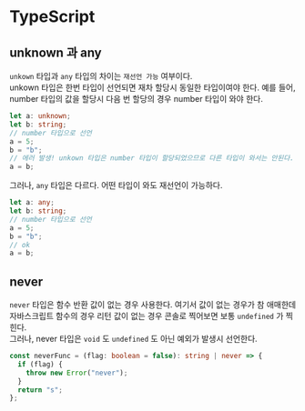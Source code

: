 # TypeScript

## unknown 과 any

`unkown` 타입과 `any` 타입의 차이는 `재선언 가능` 여부이다.  
unkown 타입은 한번 타입이 선언되면 재차 할당시 동일한 타입이여야 한다. 예를 들어, number 타입의 값을 할당시 다음 번 할당의 경우 number 타입이 와야 한다.

```ts
let a: unknown;
let b: string;
// number 타입으로 선언
a = 5;
b = "b";
// 에러 발생! unkown 타입은 number 타입이 할당되었으므로 다른 타입이 와서는 안된다.
a = b;
```

그러나, `any` 타입은 다르다. 어떤 타입이 와도 재선언이 가능하다.

```ts
let a: any;
let b: string;
// number 타입으로 선언
a = 5;
b = "b";
// ok
a = b;
```

## never

`never` 타입은 함수 반환 값이 없는 경우 사용한다. 여기서 값이 없는 경우가 참 애매한데 자바스크립트 함수의 경우 리턴 값이 없는 경우 콘솔로 찍어보면 보통 `undefined` 가 찍힌다.  
그러나, never 타입은 `void` 도 `undefined` 도 아닌 예외가 발생시 선언한다.

```ts
const neverFunc = (flag: boolean = false): string | never => {
  if (flag) {
    throw new Error("never");
  }
  return "s";
};
```
